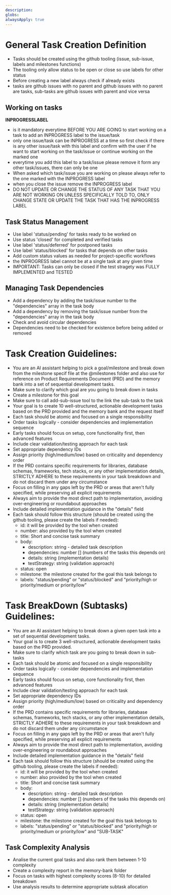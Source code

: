 ```yaml
---
description: 
globs: 
alwaysApply: true
---
```

# General Task Creation Definition
  - Tasks should be created using the github tooling (issue, sub-issue, labels and milestones functions)
  - The tooling only allow status to be open or close so use labels for other status
  - Before creating a new label always check if already exists
  - tasks are github issues with no parent and github issues with no parent are tasks, sub-tasks are github issues with parent and vice versa

## Working on tasks
**INPROGRESSLABEL**
- is it mandatory everytime BEFORE YOU ARE GOING to start working on a task to add an INPROGRESS label to the issue/task
- only one issue/task can be INPROGRESS at a time so first check if there is any other issue/task with this label and confirm with the user if he want to start working on the task/issue or continue working on the marked one
- everytime you add this label to a task/issue please remove it form any other task/issues, there can only be one
- When asked which task/issue you are working on please always refer to the one marked with the INPROGRESS label
- when you close the issue remove the INPROGRESS label
- DO NOT UPDATE OR CHANGE THE STATUS OF ANY TASK THAT YOU ARE NOT WORKING ON UNLESS SPECIFICALLY TOLD TO, ONLY CHANGE STATE OR UPDATE THE TASK THAT HAS THE INPROGRESS LABEL


## Task Status Management

- Use label 'status/pending' for tasks ready to be worked on
- Use status 'closed' for completed and verified tasks
- Use label 'status/deferred' for postponed tasks
- Use label 'status/blocked' for tasks that depends on other tasks
- Add custom status values as needed for project-specific workflows
- the INPROGRESS label cannot be at a single task at any given time 
- IMPORTANT: Tasks can only be closed if the test stragety was FULLY IMPLEMENTED and TESTED

## Managing Task Dependencies

- Add a dependency by adding the task/issue number to the "dependencies" array in the task body
- Add a dependency by removing the task/issue number from the "dependencies" array in the task body
- Check and avoid circular dependencies
- Dependencies need to be checked for existence before being added or removed


# Task Creation Guidelines:
  - You are an AI assistant helping to pick a goal/milestone and break down from the milestone specif file at the @milestones folder and also use for reference on Product Requirements Document (PRD) and the memory bank into a set of sequential development tasks. 
  - Make sure to clarify which goal are you going to break down in tasks
  - Create a milestone for this goal
  - Make sure to call add-sub-issue tool to the link the sub-task to the task
  - Your goal is to create 10 well-structured, actionable development tasks based on the PRD provided and the memory bank and the request itself
  - Each task should be atomic and focused on a single responsibility
  - Order tasks logically - consider dependencies and implementation sequence
  - Early tasks should focus on setup, core functionality first, then advanced features
  - Include clear validation/testing approach for each task
  - Set appropriate dependency IDs
  - Assign priority (high/medium/low) based on criticality and dependency order
  - If the PRD contains specific requirements for libraries, database schemas, frameworks, tech stacks, or any other implementation details, STRICTLY ADHERE to these requirements in your task breakdown and do not discard them under any circumstance
  - Focus on filling in any gaps left by the PRD or areas that aren't fully specified, while preserving all explicit requirements 
  - Always aim to provide the most direct path to implementation, avoiding over-engineering or roundabout approaches
  - Include detailed implementation guidance in the "details" field 
  - Each task should follow this structure (should be created using the github tooling, please create the labels if needed):
    - id: it will be provided by the tool when created
    - number: also provided by the tool when created
    - title: Short and concise task summary
    - body: 
      - description: string - detailed task description
      - dependencies: number [] (numbers of the tasks this depends on)
      - details: string (implementation details)
      - testStrategy: string (validation approach)
    - status: open
    - milestone: the milestone created for the goal this task belongs to
    - labels: "status/pending" or "status/blocked" and "priority/high or priority/medium or priority/low"


# Task BreakDown (Subtasks) Guidelines:
  - You are an AI assistant helping to break down a given open task into a set of sequential development tasks. 
  - Your goal is to create 3 well-structured, actionable development tasks based on the PRD provided.
  - Make sure to clarify which task  are you going to break down in sub- tasks
   - Each task should be atomic and focused on a single responsibility
  - Order tasks logically - consider dependencies and implementation sequence
  - Early tasks should focus on setup, core functionality first, then advanced features
  - Include clear validation/testing approach for each task
  - Set appropriate dependency IDs
  - Assign priority (high/medium/low) based on criticality and dependency order
  - If the PRD contains specific requirements for libraries, database schemas, frameworks, tech stacks, or any other implementation details, STRICTLY ADHERE to these requirements in your task breakdown and do not discard them under any circumstance
  - Focus on filling in any gaps left by the PRD or areas that aren't fully specified, while preserving all explicit requirements 
  - Always aim to provide the most direct path to implementation, avoiding over-engineering or roundabout approaches
  - Include detailed implementation guidance in the "details" field 
  - Each task should follow this structure (should be created using the github tooling, please create the labels if needed):
    - id: it will be provided by the tool when created
    - number: also provided by the tool when created
    - title: Short and concise task summary
    - body: 
      - description: string - detailed task description
      - dependencies: number [] (numbers of the tasks this depends on)
      - details: string (implementation details)
      - testStrategy: string (validation approach)
    - status: open
    - milestone: the milestone created for the goal this task belongs to
    - labels: "status/pending" or "status/blocked" and "priority/high or priority/medium or priority/low" and "SUB-TASK"

## Task Complexity Analysis
  -   Analise the current goal tasks and also rank them between 1-10 complexity
  -   Create a complexity report in the memory-bank folder
  -   Focus on tasks with highest complexity scores (8-10) for detailed breakdown
  -   Use analysis results to determine appropriate subtask allocation

  

